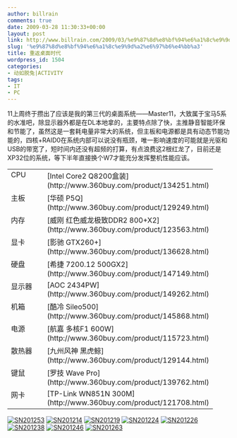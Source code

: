 ```yaml
---
author: billrain
comments: true
date: 2009-03-28 11:30:33+00:00
layout: post
link: http://www.billrain.com/2009/03/%e9%87%8d%e8%bf%94%e6%a1%8c%e9%9d%a2%e6%97%b6%e4%bb%a3/
slug: '%e9%87%8d%e8%bf%94%e6%a1%8c%e9%9d%a2%e6%97%b6%e4%bb%a3'
title: 重返桌面时代
wordpress_id: 1504
categories:
- 动如脱兔|ACTIVITY
tags:
- IT
- PC
---
```


11上周终于攒出了应该是我的第三代的桌面系统——Master11，大致属于宝马5系的水准吧，除显示器外都是在DL本地拿的，主要特点除了快，主推静音智能环保和节能了，虽然这是一套耗电量非常大的系统，但主板和电源都是具有动态节能功能的，四核+RAID0在系统内部可以说没有瓶颈，唯一影响速度的可能就是光驱和USB的带宽了，短时间内还没有超频的打算，有点浪费这2根红龙了，目前还是XP32位的系统，等下半年直接换个W7才能充分发挥整机性能应该。

 

  <table cellpadding="2" cellspacing="0" align="center" border="0" width="362" ><tbody >       <tr >         
<td width="63" valign="top" >CPU
</td>          
<td width="297" valign="top" >[Intel Core2 Q8200盒装](http://www.360buy.com/product/134251.html)
</td>       </tr>        <tr >         
<td width="66" valign="top" >主板
</td>          
<td width="305" valign="top" >[华硕 P5Q](http://www.360buy.com/product/129249.html)
</td>       </tr>        <tr >         
<td width="66" valign="top" >内存
</td>          
<td width="305" valign="top" >[威刚 红色威龙极致DDR2 800+X2](http://www.360buy.com/product/123563.html)
</td>       </tr>        <tr >         
<td width="66" valign="top" >显卡
</td>          
<td width="305" valign="top" >[影驰 GTX260+](http://www.360buy.com/product/136628.html)
</td>       </tr>        <tr >         
<td width="66" valign="top" >硬盘
</td>          
<td width="305" valign="top" >[希捷 7200.12 500GX2](http://www.360buy.com/product/147149.html)
</td>       </tr>        <tr >         
<td width="66" valign="top" >显示器
</td>          
<td width="305" valign="top" >[AOC 2434PW](http://www.360buy.com/product/149262.html)
</td>       </tr>        <tr >         
<td width="66" valign="top" >机箱
</td>          
<td width="305" valign="top" >[酷冷 Sileo500](http://www.360buy.com/product/145868.html)
</td>       </tr>        <tr >         
<td width="66" valign="top" >电源
</td>          
<td width="305" valign="top" >[航嘉 多核F1 600W](http://www.360buy.com/product/115723.html)
</td>       </tr>        <tr >         
<td width="66" valign="top" >散热器
</td>          
<td width="305" valign="top" >[九州风神 黑虎鲸](http://www.360buy.com/product/129144.html)
</td>       </tr>        <tr >         
<td width="66" valign="top" >键鼠
</td>          
<td width="305" valign="top" >[罗技 Wave Pro](http://www.360buy.com/product/139762.html)
</td>       </tr>        <tr >         
<td width="66" valign="top" >网卡
</td>          
<td width="305" valign="top" >[TP-Link WN851N 300M](http://www.360buy.com/product/121708.html)
</td>       </tr>     </tbody></table>

 

[![SN201253](http://www.billrain.com/wp-content/uploads/2009/03/sn201253-thumb.jpg)](http://www.billrain.com/wp-content/uploads/2009/03/sn201253.jpg) [![SN201214](http://www.billrain.com/wp-content/uploads/2009/03/sn201214-thumb.jpg)](http://www.billrain.com/wp-content/uploads/2009/03/sn201214.jpg) [![SN201219](http://www.billrain.com/wp-content/uploads/2009/03/sn201219-thumb.jpg)](http://www.billrain.com/wp-content/uploads/2009/03/sn201219.jpg) [![SN201224](http://www.billrain.com/wp-content/uploads/2009/03/sn201224-thumb.jpg)](http://www.billrain.com/wp-content/uploads/2009/03/sn201224.jpg) [![SN201226](http://www.billrain.com/wp-content/uploads/2009/03/sn201226-thumb.jpg)](http://www.billrain.com/wp-content/uploads/2009/03/sn201226.jpg) [![SN201238](http://www.billrain.com/wp-content/uploads/2009/03/sn201238-thumb.jpg)](http://www.billrain.com/wp-content/uploads/2009/03/sn201238.jpg) [![SN201246](http://www.billrain.com/wp-content/uploads/2009/03/sn201246-thumb.jpg)](http://www.billrain.com/wp-content/uploads/2009/03/sn201246.jpg) [![SN201263](http://www.billrain.com/wp-content/uploads/2009/03/sn201263-thumb.jpg)](http://www.billrain.com/wp-content/uploads/2009/03/sn201263.jpg)
